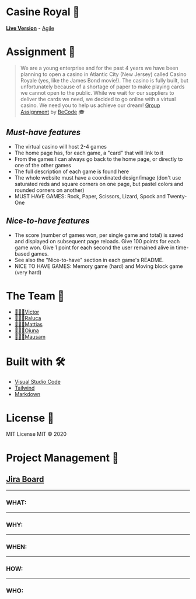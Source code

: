 # Casine Royal 🎲

[**Live Version**](https://wisecoding.github.io/casino-royale/) - [Agile](https://js-monks.atlassian.net/jira/software/projects/CR/boards/1)

# Assignment 📝

> We are a young enterprise and for the past 4 years we have been planning to
> open a casino in Atlantic City (New Jersey) called Casino Royale (yes, like
> the James Bond movie!). The casino is fully built, but unfortunately because
> of a shortage of paper to make playing cards we cannot open to the public.
> While we wait for our suppliers to deliver the cards we need, we decided to go
> online with a virtual casino. We need you to help us achieve our dream!
> [Group Assignment](https://github.com/becodeorg/gnt-yu-3-21/tree/master/2.The-Hill/3.Casino-Royale) by [BeCode](https://becode.org/) 🎓

## _Must-have features_

- The virtual casino will host 2-4 games
- The home page has, for each game, a "card" that will link to it
- From the games I can always go back to the home page, or directly to one of the other games
- The full description of each game is found here
- The whole website must have a coordinated design/image (don't use saturated reds and square corners on one page, but pastel colors and rounded corners on another)
- MUST HAVE GAMES: Rock, Paper, Scissors, Lizard, Spock and Twenty-One

## _Nice-to-have features_

- The score (number of games won, per single game and total) is saved and displayed on subsequent page reloads. Give 100 points for each game won. Give 1 point for each second the user remained alive in time-based games.
- See also the "Nice-to-have" section in each game's README.
- NICE TO HAVE GAMES: Memory game (hard) and Moving block game (very hard)

# The Team 👥

- [👨🏽‍💻Victor](https://github.com/ortegaVictorBe)
- [👩🏽‍💻Raluca](https://github.com/RalucaElisabetaR)
- [👨🏼‍💻Mattias](https://github.com/WiseCoding/)
- [👩🏽‍💻Oiuna](https://github.com/Ouna-Bilegma)
- [👨🏽‍💻Mausam](https://github.com/ErAsuratya)

# Built with 🛠

- [Visual Studio Code](https://code.visualstudio.com/)
- [Tailwind](https://tailwindcss.com/)
- [Markdown](https://www.markdownguide.org/)

# License 📎

MIT License
MIT © 2020

# Project Management 🔎

## [Jira Board](https://js-monks.atlassian.net/jira/software/projects/CR/boards/1)

---

### WHAT:

---

### WHY:

---

### WHEN:

---

### HOW:

---

### WHO:

